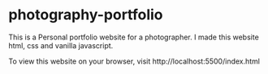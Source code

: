 # photography-portfolio
This is a Personal portfolio website for a photographer.
I  made this website html, css and vanilla javascript.


To view this website on your browser, visit http://localhost:5500/index.html
